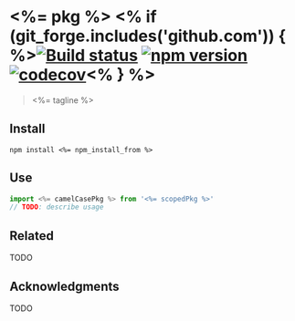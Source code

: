 # <%= pkg %> <% if (git_forge.includes('github.com')) { %>[![Build status](https://travis-ci.org/<%=git_group%>/<%=pkg%>.svg?branch=master)](https://travis-ci.org/<%=git_group%>/<%=pkg%>) [![npm version](https://img.shields.io/npm/v/<%=scopedPkg%>.svg)](https://npmjs.org/package/<%=scopedPkg%>) [![codecov](https://codecov.io/gh/<%=git_group%>/<%=pkg%>/branch/master/graph/badge.svg)](https://codecov.io/gh/<%=git_group%>/<%=pkg%>)<% } %>

> <%= tagline %>

## Install

``` shell
npm install <%= npm_install_from %>
```

## Use

``` typescript
import <%= camelCasePkg %> from '<%= scopedPkg %>'
// TODO: describe usage
```

## Related

TODO

## Acknowledgments

TODO
